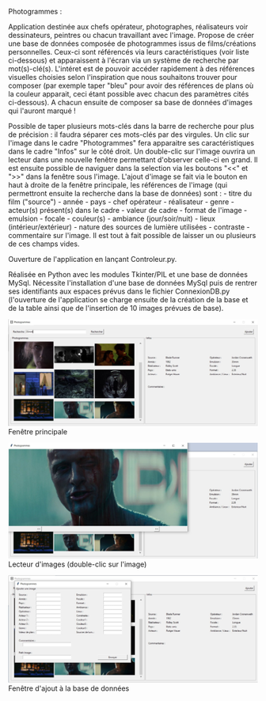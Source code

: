 Photogrammes :

Application destinée aux chefs opérateur, photographes, réalisateurs voir dessinateurs, peintres ou chacun travaillant avec l'image.
Propose de créer une base de données composée de photogrammes issus de films/créations personnelles. Ceux-ci sont référencés via leurs caractéristiques (voir liste ci-dessous) et apparaissent à l'écran via un système de recherche par mot(s)-clé(s).
L'intéret est de pouvoir accéder rapidement à des références visuelles choisies selon l'inspiration que nous souhaitons trouver pour composer (par exemple taper "bleu" pour avoir des références de plans où la couleur apparait, ceci étant possible avec chacun des paramètres cités ci-dessous). A chacun ensuite de composer sa base de données d'images qui l'auront marqué !

Possible de taper plusieurs mots-clés dans la barre de recherche pour plus de précision : il faudra séparer ces mots-clés par des virgules.
Un clic sur l'image dans le cadre "Photogrammes" fera apparaitre ses caractéristiques dans le cadre "Infos" sur le côté droit.
Un double-clic sur l'image ouvrira un lecteur dans une nouvelle fenêtre permettant d'observer celle-ci en grand. Il est ensuite possible de naviguer dans la selection via les boutons "<<" et ">>" dans la fenêtre sous l'image.
L'ajout d'image se fait via le bouton en haut à droite de la fenêtre principale, les références de l'image (qui permettront ensuite la recherche dans la base de données) sont : 
	- titre du film ("source")
	- année
	- pays
	- chef opérateur
	- réalisateur
	- genre
	- acteur(s) présent(s) dans le cadre
	- valeur de cadre
	- format de l'image
	- emulsion
	- focale
	- couleur(s)
	- ambiance (jour/soir/nuit)
	- lieux (intérieur/extérieur)
	- nature des sources de lumière utilisées
	- contraste
	- commentaire sur l'image.
Il est tout à fait possible de laisser un ou plusieurs de ces champs vides.

Ouverture de l'application en lançant Controleur.py.

Réalisée en Python avec les modules Tkinter/PIL et une base de données MySql.
Nécessite l'installation d'une base de données MySql puis de rentrer ses identifiants aux espaces prévus dans le fichier ConnexionDB.py (l'ouverture de l'application se charge ensuite de la création de la base et de la table ainsi que de l'insertion de 10 images prévues de base).

![](https://raw.githubusercontent.com/flejoncour/Photogrammes/master/images/fenetrePrincipale.jpg)
	Fenêtre principale
	
![](https://raw.githubusercontent.com/flejoncour/Photogrammes/master/images/lecteurImage.jpg)
	Lecteur d'images (double-clic sur l'image)
	
![](https://raw.githubusercontent.com/flejoncour/Photogrammes/master/images/fenetreAjoutBDD.jpg)
	Fenêtre d'ajout à la base de données
